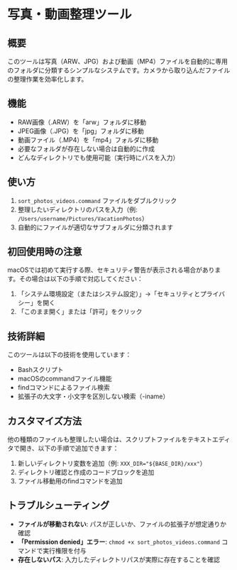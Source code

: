 # 写真・動画整理ツール

## 概要

このツールは写真（ARW、JPG）および動画（MP4）ファイルを自動的に専用のフォルダに分類するシンプルなシステムです。カメラから取り込んだファイルの整理作業を効率化します。

## 機能

- RAW画像（.ARW）を「arw」フォルダに移動
- JPEG画像（.JPG）を「jpg」フォルダに移動
- 動画ファイル（.MP4）を「mp4」フォルダに移動
- 必要なフォルダが存在しない場合は自動的に作成
- どんなディレクトリでも使用可能（実行時にパスを入力）

## 使い方

1. `sort_photos_videos.command` ファイルをダブルクリック
2. 整理したいディレクトリのパスを入力（例: `/Users/username/Pictures/VacationPhotos`）
3. 自動的にファイルが適切なサブフォルダに分類されます

## 初回使用時の注意

macOSでは初めて実行する際、セキュリティ警告が表示される場合があります。その場合は以下の手順で対応してください：

1. 「システム環境設定（またはシステム設定）」→「セキュリティとプライバシー」を開く
2. 「このまま開く」または「許可」をクリック

## 技術詳細

このツールは以下の技術を使用しています：

- Bashスクリプト
- macOSのcommandファイル機能
- findコマンドによるファイル検索
- 拡張子の大文字・小文字を区別しない検索（-iname）

## カスタマイズ方法

他の種類のファイルも整理したい場合は、スクリプトファイルをテキストエディタで開き、以下の手順で追加できます：

1. 新しいディレクトリ変数を追加（例: `XXX_DIR="${BASE_DIR}/xxx"`）
2. ディレクトリ確認と作成のコードブロックを追加
3. ファイル移動用のfindコマンドを追加

## トラブルシューティング

- **ファイルが移動されない**: パスが正しいか、ファイルの拡張子が想定通りか確認
- **「Permission denied」エラー**: `chmod +x sort_photos_videos.command` コマンドで実行権限を付与
- **存在しないパス**: 入力したディレクトリパスが実際に存在することを確認
